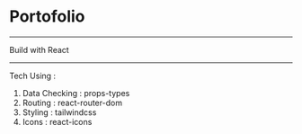 # Portofolio

---

Build with React

---

Tech Using :

1.  Data Checking : props-types
2.  Routing : react-router-dom
3.  Styling : tailwindcss
4.  Icons : react-icons
